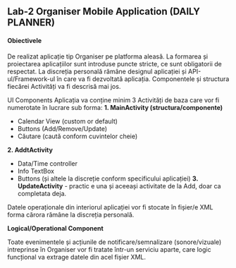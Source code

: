 
## Lab-2 Organiser Mobile Application (DAILY PLANNER)

#### Obiectivele

De realizat aplicație tip Organiser pe platforma aleasă.
La formarea și proiectarea aplicațiilor sunt introduse puncte stricte,
ce sunt obligatorii de respectat. La discreția personală rămâne designul aplicației
și API-ul/Framework-ul în care va fi dezvoltată aplicația. Componentele și 
structura fiecărei Activități va fi descrisă mai jos.

UI Components
Aplicația va conține minim 3 Activități de baza care vor fi numerotate în lucrare sub forma:
**1. MainActivity (structura/componente)**
- Calendar View (custom or default)
- Buttons (Add/Remove/Update)
- Căutare (caută conform cuvintelor cheie)

**2. AddtActivity**
- Data/Time controller
- Info TextBox
- Buttons (și altele la discreție conform specificului aplicației)
**3. UpdateActivity** - practic e una și aceeași activitate de la Add, doar ca completata deja.

Datele operaționale din interiorul aplicației vor fi stocate în fișier/e XML forma cărora rămâne la discreția 
personală. 

**Logical/Operational Component**

Toate evenimentele și acțiunile de notificare/semnalizare (sonore/vizuale) intreprinse în Organiser
vor fi tratate într-un serviciu aparte, care logic funcțional va extrage datele din acel fișier XML.

